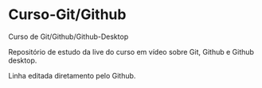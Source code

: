 # Curso-Git/Github
 Curso de Git/Github/Github-Desktop

 Repositório de estudo da live do curso em vídeo sobre Git, Github e Github desktop.
 
 Linha editada diretamento pelo Github.

